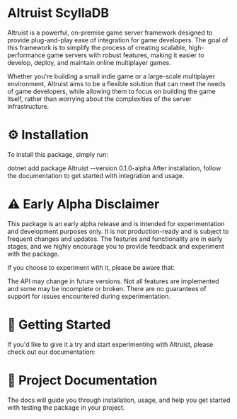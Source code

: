 # Altruist ScyllaDB

Altruist is a powerful, on-premise game server framework designed to provide plug-and-play ease of integration for game developers. The goal of this framework is to simplify the process of creating scalable, high-performance game servers with robust features, making it easier to develop, deploy, and maintain online multiplayer games.

Whether you're building a small indie game or a large-scale multiplayer environment, Altruist aims to be a flexible solution that can meet the needs of game developers, while allowing them to focus on building the game itself, rather than worrying about the complexities of the server infrastructure.

# ⚙️ Installation
To install this package, simply run:

dotnet add package Altruist --version 0.1.0-alpha
After installation, follow the documentation to get started with integration and usage.

# ⚠️ Early Alpha Disclaimer
This package is an early alpha release and is intended for experimentation and development purposes only. It is not production-ready and is subject to frequent changes and updates. The features and functionality are in early stages, and we highly encourage you to provide feedback and experiment with the package.

If you choose to experiment with it, please be aware that:

The API may change in future versions.
Not all features are implemented and some may be incomplete or broken.
There are no guarantees of support for issues encountered during experimentation.
# 🚀 Getting Started
If you'd like to give it a try and start experimenting with Altruist, please check out our documentation:

# 🔗 Project Documentation

The docs will guide you through installation, usage, and help you get started with testing the package in your project.